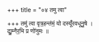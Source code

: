+++
title = "०४ तमु त्वा"

+++
तमु॑ त्वा वृत्र॒हन्त॑मं॒ यो दस्यूँ॑रवधूनु॒षे ।  
द्यु॒म्नैर॒भि प्र णो॑नुमः ॥